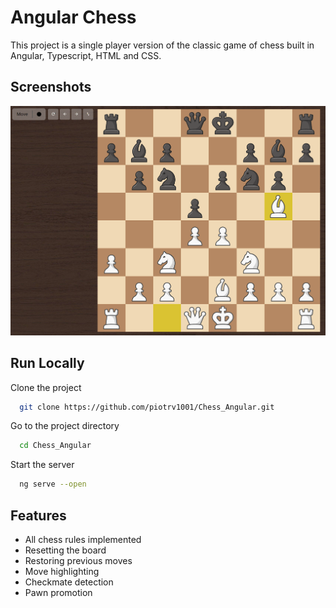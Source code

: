 
# Angular Chess

This project is a single player version of the classic game of chess built in Angular, Typescript, HTML and CSS.


## Screenshots

![App Screenshot](src/assets/images/chess_ss_1.png)
<!-- <img src="src/assets/images/chess_ss_1.png" width=500> -->
    
## Run Locally

Clone the project

```bash
  git clone https://github.com/piotrv1001/Chess_Angular.git
```

Go to the project directory

```bash
  cd Chess_Angular
```


Start the server

```bash
  ng serve --open
```


## Features

- All chess rules implemented
- Resetting the board
- Restoring previous moves
- Move highlighting
- Checkmate detection
- Pawn promotion



